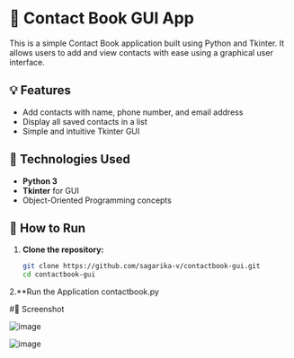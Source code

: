 # 📒 Contact Book GUI App

This is a simple Contact Book application built using Python and Tkinter. It allows users to add and view contacts with ease using a graphical user interface.

## 💡 Features

- Add contacts with name, phone number, and email address
- Display all saved contacts in a list
- Simple and intuitive Tkinter GUI

## 🧰 Technologies Used

- **Python 3**
- **Tkinter** for GUI
- Object-Oriented Programming concepts

## 🚀 How to Run

1. **Clone the repository:**
   ```bash
   git clone https://github.com/sagarika-v/contactbook-gui.git
   cd contactbook-gui
2.**Run the Application
   contactbook.py


#📸 Screenshot

![image](https://github.com/user-attachments/assets/9b6ba0e9-db0c-48c9-880c-e5416c08f13c)


![image](https://github.com/user-attachments/assets/0bd1b57c-052e-48aa-b52a-08f62519ce19)

